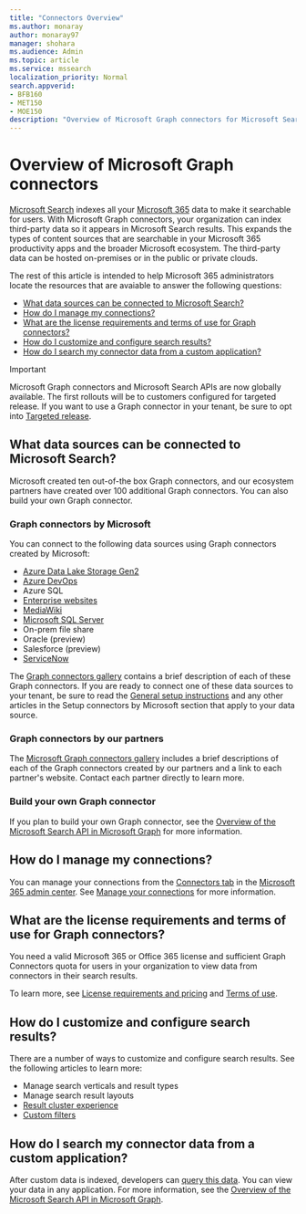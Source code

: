 ```yaml
---
title: "Connectors Overview"
ms.author: monaray
author: monaray97
manager: shohara
ms.audience: Admin
ms.topic: article
ms.service: mssearch
localization_priority: Normal
search.appverid:
- BFB160
- MET150
- MOE150
description: "Overview of Microsoft Graph connectors for Microsoft Search"
---
```


# Overview of Microsoft Graph connectors

[Microsoft Search](https://docs.microsoft.com/microsoftsearch/overview-microsoft-search) indexes all your [Microsoft 365](https://www.microsoft.com/microsoft-365) data to make it searchable for users. With Microsoft Graph connectors, your organization can index third-party data so it appears in Microsoft Search results. This expands the types of content sources that are searchable in your Microsoft 365 productivity apps and the broader Microsoft ecosystem. The third-party data can be hosted on-premises or in the public or private clouds.

<!---link Microsoft Graph reference in line 19 when we have access to relevant documentation--->

The rest of this article is intended to help Microsoft 365 administrators locate the resources that are avaiable to answer the following questions:

* [What data sources can be connected to Microsoft Search?](#what-data-sources-can-be-connected-to-microsoft-search)
* [How do I manage my connections?](#how-do-i-manage-my-connections)
* [What are the license requirements and terms of use for Graph connectors?](#what-are-the-license-requirements-and-terms-of-use-for-graph-connectors)
* [How do I customize and configure search results?](#how-do-I-customize-and-configure-search-results)
* [How do I search my connector data from a custom application?](#how-do-i-search-my-connector-data-from-a-custom-application)

<!---Modify to another note that is more accurate--->
> [!IMPORTANT]
> Microsoft Graph connectors and Microsoft Search APIs are now globally available. The first rollouts will be to customers configured for  targeted release. If you want to use a Graph connector in your tenant, be sure to opt into [Targeted release](https://docs.microsoft.com/office365/admin/manage/release-options-in-office-365?view=o365-worldwide). 

<!---Add Value, scenario, example, and/or graphic in December updates--->
<!---Probably remove architecture section below
## Architecture

The following architectural diagram of the Microsoft Graph platform shows how Graph connector content flows through content indexing to user results in [Microsoft Search](https://docs.microsoft.com/microsoftsearch/overview-microsoft-search) clients. The rest of this section explains each of the key building blocks in the diagram.


![Diagram: on-premises and cloud-based data is pulled by connectors and indexed by the Microsoft Search API, and then the Microsoft Search service delivers the results to users.](media/highlevel-connectors_FINAL.png)


Graph connectors can pull data from cloud-based (SaaS) data sources and on-premises data stores. The above diagram shows connections to only two data sources, but you can add connections to up ten sources per tenant.

The Microsoft Graph Connectors API instantiates one connection per data source. Then, the API indexes and stores the data. Established connections interact with Microsoft Search, so users can get search results.

You can use the Microsoft 365 Microsoft 365 [admin center](https://admin.microsoft.com) to setup and manage any of the Graph connectors by Microsoft. The admin center has a simple user interface that makes it easy to establish the connection to your data source, and monitor connection status and utilization.

***Edit paragraph below***
To create a **connection** to a data source, admins need authenticated access to the data and the entire content repository. The data is fed to the graph connector service for indexing.--->

## What data sources can be connected to Microsoft Search?
Microsoft created ten out-of-the box Graph connectors, and our ecosystem partners have created over 100 additional Graph connectors. You can also build your own Graph connector. 

### Graph connectors by Microsoft
You can connect to the following data sources using Graph connectors created by Microsoft:

<!---Need to add a few links below when docs exist--->
* [Azure Data Lake Storage Gen2](azure-data-lake-connector.md)
* [Azure DevOps](azure-devops-connector.md)
* Azure SQL
* [Enterprise websites](enterprise-web-connector.md)
* [MediaWiki](mediawiki-connector.md)
* [Microsoft SQL Server](MSSQL-connector.md)
* On-prem file share
* Oracle (preview)
* Salesforce (preview)
* [ServiceNow](servicenow-connector.md)

The [Graph connectors gallery](connectors-gallery.md) contains a brief description of each of these Graph connectors. If you are ready to connect one of these data sources to your tenant, be sure to read the [General setup instructions](configure-connector.md) and any other articles in the Setup connectors by Microsoft section that apply to your data source.

### Graph connectors by our partners
The [Microsoft Graph connectors gallery](connectors-gallery.md) includes a brief descriptions of each of the Graph connectors created by our partners and a link to each partner's website. Contact each partner directly to learn more.

### Build your own Graph connector
If you plan to build your own Graph connector, see the [Overview of the Microsoft Search API in Microsoft Graph](https://docs.microsoft.com/graph/search-concept-overview)
 for more information.

## How do I manage my connections?
You can manage your connections from the [Connectors tab](https://admin.microsoft.com/Adminportal/Home#/MicrosoftSearch/Connectors) in the [Microsoft 365 admin center](https://admin.microsoft.com/). See [Manage your connections](manage-connector.md) for more information.


## What are the license requirements and terms of use for Graph connectors?

You need a valid Microsoft 365 or Office 365 license and sufficient Graph Connectors quota for users in your organization to view data from connectors in their search results.

To learn more, see [License requirements and pricing](licensing.md) and [Terms of use](terms-of-use.md).

## How do I customize and configure search results?
There are a number of ways to customize and configure search results. See the following articles to learn more:
<!---Need links for first two articles below--->
* Manage search verticals and result types
* Manage search result layouts
* [Result cluster experience](result-cluster.md)
* [Custom filters](custom-filters.md)

## How do I search my connector data from a custom application?

After custom data is indexed, developers can [query this data](https://docs.microsoft.com/graph/search-concept-custom-types). You can view your data in any application. For more information, see the [Overview of the Microsoft Search API in Microsoft Graph](https://docs.microsoft.com/graph/search-concept-overview).
